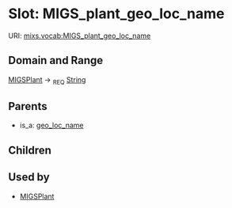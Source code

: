 
# Slot: MIGS_plant_geo_loc_name




URI: [mixs.vocab:MIGS_plant_geo_loc_name](https://w3id.org/mixs/vocab/MIGS_plant_geo_loc_name)


## Domain and Range

[MIGSPlant](MIGSPlant.md) ->  <sub>REQ</sub> [String](types/String.md)

## Parents

 *  is_a: [geo_loc_name](geo_loc_name.md)

## Children


## Used by

 * [MIGSPlant](MIGSPlant.md)
